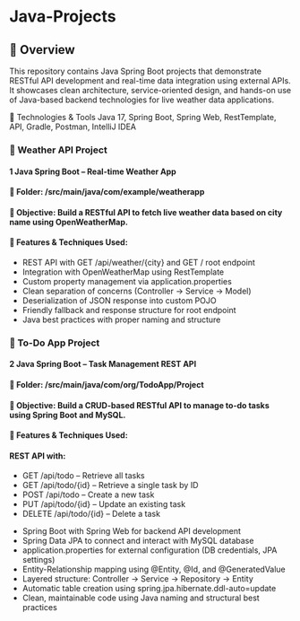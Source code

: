 # Java-Projects

## 🔹 Overview
This repository contains Java Spring Boot projects that demonstrate RESTful API development and real-time data integration using external APIs. It showcases clean architecture, service-oriented design, and hands-on use of Java-based backend technologies for live weather data applications.


🚀 Technologies & Tools
Java 17, Spring Boot, Spring Web, RestTemplate, API, Gradle, Postman, IntelliJ IDEA

### 📂 Weather API Project
#### 1 Java Spring Boot – Real-time Weather App
#### 📌 Folder: /src/main/java/com/example/weatherapp
#### 🔹 Objective: Build a RESTful API to fetch live weather data based on city name using OpenWeatherMap.
#### 🔹 Features & Techniques Used:

- REST API with GET /api/weather/{city} and GET / root endpoint
- Integration with OpenWeatherMap using RestTemplate
- Custom property management via application.properties
- Clean separation of concerns (Controller → Service → Model)
- Deserialization of JSON response into custom POJO
- Friendly fallback and response structure for root endpoint
- Java best practices with proper naming and structure

### 📂 To-Do App Project
#### 2 Java Spring Boot – Task Management REST API
#### 📌 Folder: /src/main/java/com/org/TodoApp/Project
#### 🔹 Objective: Build a CRUD-based RESTful API to manage to-do tasks using Spring Boot and MySQL.
#### 🔹 Features & Techniques Used:
#### REST API with:
<ul style="margin-right: 50px;">
  <li>GET /api/todo – Retrieve all tasks</li>
  <li>GET /api/todo/{id} – Retrieve a single task by ID</li>
  <li>POST /api/todo – Create a new task</li>
  <li>PUT /api/todo/{id} – Update an existing task</li>
  <li>DELETE /api/todo/{id} – Delete a task</li>
</ul>

- Spring Boot with Spring Web for backend API development
- Spring Data JPA to connect and interact with MySQL database
- application.properties for external configuration (DB credentials, JPA settings)
- Entity-Relationship mapping using @Entity, @Id, and @GeneratedValue
- Layered structure: Controller → Service → Repository → Entity
- Automatic table creation using spring.jpa.hibernate.ddl-auto=update
- Clean, maintainable code using Java naming and structural best practices
